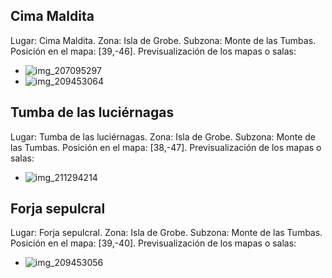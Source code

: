 ## Cima Maldita
Lugar: Cima Maldita.
Zona: Isla de Grobe.
Subzona: Monte de las Tumbas.
Posición en el mapa: [39,-46].
Previsualización de los mapas o salas:
- ![img_207095297](https://media.discordapp.net/attachments/1115311447145193482/1115348715075543070/207095297.jpg)
- ![img_209453064](https://media.discordapp.net/attachments/1115311447145193482/1115349306921205790/209453064.jpg)

## Tumba de las luciérnagas
Lugar: Tumba de las luciérnagas.
Zona: Isla de Grobe.
Subzona: Monte de las Tumbas.
Posición en el mapa: [38,-47].
Previsualización de los mapas o salas:
- ![img_211294214](https://media.discordapp.net/attachments/1115311447145193482/1115350219383644302/211294214.jpg)

## Forja sepulcral
Lugar: Forja sepulcral.
Zona: Isla de Grobe.
Subzona: Monte de las Tumbas.
Posición en el mapa: [39,-40].
Previsualización de los mapas o salas:
- ![img_209453056](https://media.discordapp.net/attachments/1115311447145193482/1115349279045853214/209453056.jpg)